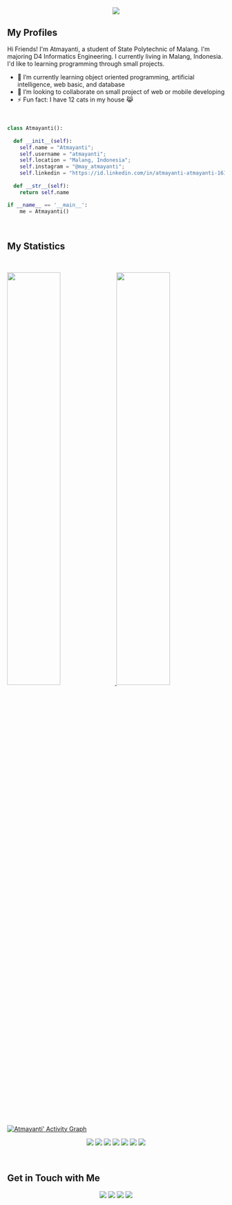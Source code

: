 <h1 align=center>
  <a href="https://git.io/typing-svg">
    <img src="https://readme-typing-svg.herokuapp.com/?font=Architects+Daughter&color=d467a7&size=30&lines=Hello+World!+It's+Atmayanti!;I+interest+->+AI,+ML,+Big+Data;I'd+like+to+learn+Web,+Mobile;And+I'm+an+Indonesian+🤗">
  </a>
  </h1>

## My Profiles

Hi Friends! I'm Atmayanti, a student of State Polytechnic of Malang. I'm majoring D4 Informatics Engineering. I currently living in Malang, Indonesia. I'd like to learning programming through small projects.

- 🌱 I’m currently learning object oriented programming, artificial intelligence, web basic, and database
- 👯 I’m looking to collaborate on small project of web or mobile developing
- ⚡ Fun fact: I have 12 cats in my house 😹

<br>


```python
class Atmayanti():
    
  def __init__(self):
    self.name = "Atmayanti";
    self.username = "atmayanti";
    self.location = "Malang, Indonesia";
    self.instagram = "@may_atmayanti";
    self.linkedin = "https://id.linkedin.com/in/atmayanti-atmayanti-161a67205";
  
  def __str__(self):
    return self.name

if __name__ == '__main__':
    me = Atmayanti()
```
<br>

## My Statistics

<br/>
<p align="left">
  <a href="https://atmayanti.dev/">
  <img width="49.5%" src="https://github-readme-stats.vercel.app/api?username=atmayanti&show_icons=true&theme=omni&hide_border=true" />
    <img width="49.5%" src="https://github-readme-streak-stats.herokuapp.com/?user=atmayanti&theme=omni&hide_border=true" />
  </a>
</p>
<br>

[![Atmayanti' Activity Graph](https://activity-graph.herokuapp.com/graph?username=atmayanti&custom_title=Atmayanti's%20Contribution%20Graph&theme=omni&bg_color=191622&hide_border=true&line=e6dd79&point=d467a7)](https://atmayanti.dev)

<p>
<div align="center">
  <img src="https://img.shields.io/badge/-HTML-660066?style=for-the-badge&logo=html5&logoColor=e6dd79&labelColor=282828">
  <img src="https://img.shields.io/badge/-CSS-660066?style=for-the-badge&logo=css3&logoColor=e6dd79&labelColor=282828">
  <img src="https://img.shields.io/badge/-Javascript-cc0099?style=for-the-badge&logo=javascript&logoColor=e6dd79&labelColor=282828">
  <img src="https://img.shields.io/badge/-JQuery-cc0099?style=for-the-badge&logo=jquery&logoColor=e6dd79&labelColor=282828">
  <img src="https://img.shields.io/badge/-PHP-cc0099?style=for-the-badge&logo=php&logoColor=e6dd79&labelColor=282828">
  <img src="https://img.shields.io/badge/-Python-a85488?style=for-the-badge&logo=python&logoColor=e6dd79&labelColor=282828">
  <img src="https://img.shields.io/badge/-Java-a85488?style=for-the-badge&logo=java&logoColor=e6dd79&labelColor=282828">
</div>
</p>
 <br>
 
## Get in Touch with Me

<p align="center">
  <a href="https://facebook.com/may.atmayanti"><img src="https://img.shields.io/badge/-Atmayanti-660066?style=flat&logo=Facebook&logoColor=white"/></a>
  <a href="https://id.linkedin.com/in/atmayanti-atmayanti-161a67205"><img src="https://img.shields.io/badge/-Atmayanti%20Atmayanti-cc0099?style=flat&logo=Linkedin&logoColor=white"/></a>
  <a href="mailto:may.atmayanti@outlook.com"><img src="https://img.shields.io/badge/-may.atmayanti@outlook.com-cc0099?style=flat&logo=Gmail&logoColor=white"/></a>
  <a href="https://instagram.com/may_atmayanti"><img src="https://img.shields.io/badge/-@may_atmayanti-a85488?style=flat&logo=Instagram&logoColor=white"/></a>
</p>


